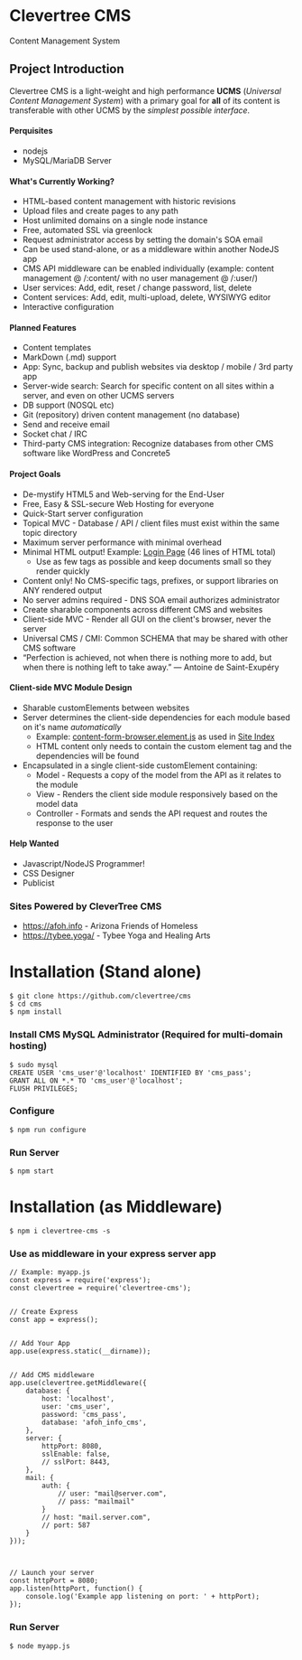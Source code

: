 # Clevertree CMS
Content Management System


## Project Introduction
Clevertree CMS is a light-weight and high performance **UCMS** (_Universal Content Management System_)
with a primary goal for **all** of its content is transferable with other UCMS by the *simplest possible interface*.


#### Perquisites
* nodejs
* MySQL/MariaDB Server



#### What's Currently Working?
* HTML-based content management with historic revisions
* Upload files and create pages to any path
* Host unlimited domains on a single node instance
* Free, automated SSL via greenlock
* Request administrator access by setting the domain's SOA email
* Can be used stand-alone, or as a middleware within another NodeJS app
* CMS API middleware can be enabled individually (example: content management @ /:content/ with no user management @ /:user/)
* User services: Add, edit, reset / change password, list, delete
* Content services: Add, edit, multi-upload, delete, WYSIWYG editor
* Interactive configuration



#### Planned Features
* Content templates
* MarkDown (.md) support
* App:  Sync, backup and publish websites via desktop / mobile / 3rd party app
* Server-wide search: Search for specific content on all sites within a server, and even on other UCMS servers
* DB support (NOSQL etc)
* Git (repository) driven content management (no database)
* Send and receive email
* Socket chat / IRC
* Third-party CMS integration: Recognize databases from other CMS software like WordPress and Concrete5



#### Project Goals
* De-mystify HTML5 and Web-serving for the End-User
* Free, Easy & SSL-secure Web Hosting for everyone
* Quick-Start server configuration
* Topical MVC - Database / API / client files must exist within the same topic directory
* Maximum server performance with minimal overhead
* Minimal HTML output! Example: [Login Page](https://www.afoh.info/:user/:login)  (46 lines of HTML total)
  * Use as few tags as possible and keep documents small so they render quickly
* Content only! No CMS-specific tags, prefixes, or support libraries on ANY rendered output
* No server admins required - DNS SOA email authorizes administrator
* Create sharable components across different CMS and websites
* Client-side MVC - Render all GUI on the client's browser, never the server
* Universal CMS / CMI: Common SCHEMA that may be shared with other CMS software
* “Perfection is achieved, not when there is nothing more to add, but when there is nothing left to take away.” ― Antoine de Saint-Exupéry

#### Client-side MVC Module Design 
* Sharable customElements between websites
* Server determines the client-side dependencies for each module based on it's name _automatically_
  * Example: [content-form-browser.element.js](https://www.afoh.info/:content/:client/form/content-form-browser.element.js) as used in
  [Site Index](https://www.afoh.info/:content) 
  * HTML content only needs to contain the custom element tag and the dependencies will be found 
* Encapsulated in a single client-side customElement containing:
  * Model - Requests a copy of the model from the API as it relates to the module
  * View - Renders the client side module responsively based on the model data
  * Controller - Formats and sends the API request and routes the response to the user



#### Help Wanted 
* Javascript/NodeJS Programmer!
* CSS Designer
* Publicist



### Sites Powered by CleverTree CMS
* https://afoh.info - Arizona Friends of Homeless 
* https://tybee.yoga/ - Tybee Yoga and Healing Arts


# Installation (Stand alone)
```
$ git clone https://github.com/clevertree/cms
$ cd cms
$ npm install
```

### Install CMS MySQL Administrator (Required for multi-domain hosting) 
```
$ sudo mysql
CREATE USER 'cms_user'@'localhost' IDENTIFIED BY 'cms_pass';
GRANT ALL ON *.* TO 'cms_user'@'localhost';
FLUSH PRIVILEGES;
```

### Configure 
```
$ npm run configure
```

### Run Server
```
$ npm start
```



# Installation (as Middleware)
```
$ npm i clevertree-cms -s
```

### Use as middleware in your express server app
```
// Example: myapp.js
const express = require('express');
const clevertree = require('clevertree-cms');


// Create Express
const app = express();


// Add Your App
app.use(express.static(__dirname));


// Add CMS middleware
app.use(clevertree.getMiddleware({
    database: {
        host: 'localhost',
        user: 'cms_user',
        password: 'cms_pass',
        database: 'afoh_info_cms',
    },
    server: {
        httpPort: 8080,
        sslEnable: false,
        // sslPort: 8443,
    },
    mail: {
        auth: {
            // user: "mail@server.com",
            // pass: "mailmail"
        }
        // host: "mail.server.com",
        // port: 587
    }
}));



// Launch your server
const httpPort = 8080;
app.listen(httpPort, function() {
    console.log('Example app listening on port: ' + httpPort);
});
```

### Run Server
```
$ node myapp.js
```
